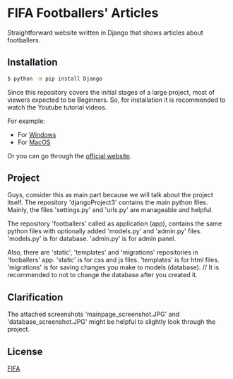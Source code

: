 # FIFA Footballers' Articles
Straightforward website written in Django that shows articles about footballers.

## Installation
```bash
$ python -m pip install Django
```
Since this repository covers the initial stages of a large project, most of viewers expected to be Beginners. So, for installation it is recommended to watch the Youtube tutorial videos.

For example:
- For [Windows](https://youtu.be/IwTwoZgo8ZA)
- For [MacOS](https://youtu.be/96OaaMwL5Ps)

Or you can go through the [official website](https://docs.djangoproject.com/en/4.1/topics/install/).

## Project
Guys, consider this as main part because we will talk about the project itself.
The repository 'djangoProject3' contains the main python files. Mainly, the files 'settings.py' and 'urls.py' are manageable and helpful.

The repository 'footballers' called as application (app), contains the same python files with optionally added 'models.py' and 'admin.py' files. 
'models.py' is for database.
'admin.py' is for admin panel.

Also, there are 'static', 'templates' and 'migrations' repositories in 'fooballers' app.
'static' is for css and js files.
'templates' is for html files.
'migrations' is for saving changes you make to models (database). // It is recommended to not to change the database after you created it.


## Clarification
The attached screenshots 'mainpage_screenshot.JPG' and 'database_screenshot.JPG' might be helpful to slightly look through the project.

## License
[FIFA](https://www.fifa.com/)
